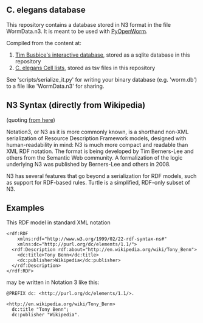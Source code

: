 
C. elegans database
--------------------

This repository contains a database stored in N3 format in the file WormData.n3. It is meant to be used with
[PyOpenWorm](https://github.com/openworm/PyOpenWorm/tree/alpha0.5).

Compiled from the content at:

1. [Tim Busbice's interactive database](http://www.interintelligence.org/openworm/), stored as a sqlite database in this repository
2. [C. elegans Cell lists](https://docs.google.com/spreadsheet/ccc?key=0Avt3mQaA-HaMdGFnQldkWm9oUmQ3YjZ1LXJ4OHFnR0E&usp=drive_web#gid=1), stored as tsv files in this repository

See 'scripts/serialize_it.py' for writing your binary database (e.g. 'worm.db') to a file like 'WormData.n3' for sharing.

N3 Syntax (directly from Wikipedia)
-----------------------------------

(quoting [from here](https://en.wikipedia.org/wiki/Notation3))

Notation3, or N3 as it is more commonly known, is a shorthand non-XML serialization of Resource Description Framework
models, designed with human-readability in mind: N3 is much more compact and readable than XML RDF notation. The format
is being developed by Tim Berners-Lee and others from the Semantic Web community. A formalization of the logic underlying
N3 was published by Berners-Lee and others in 2008.

N3 has several features that go beyond a serialization for RDF models, such as support for RDF-based rules. Turtle is a
simplified, RDF-only subset of N3.

Examples
--------

This RDF model in standard XML notation

```
<rdf:RDF
    xmlns:rdf="http://www.w3.org/1999/02/22-rdf-syntax-ns#"
    xmlns:dc="http://purl.org/dc/elements/1.1/">
  <rdf:Description rdf:about="http://en.wikipedia.org/wiki/Tony_Benn">
    <dc:title>Tony Benn</dc:title>
    <dc:publisher>Wikipedia</dc:publisher>
  </rdf:Description>
</rdf:RDF>
```

may be written in Notation 3 like this:

```
@PREFIX dc: <http://purl.org/dc/elements/1.1/>.

<http://en.wikipedia.org/wiki/Tony_Benn>
  dc:title "Tony Benn";
  dc:publisher "Wikipedia".
```

